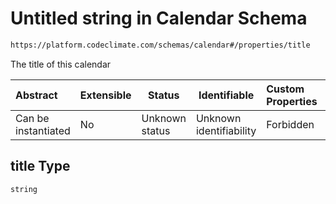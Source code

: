 # Untitled string in Calendar Schema

```txt
https://platform.codeclimate.com/schemas/calendar#/properties/title
```

The title of this calendar


| Abstract            | Extensible | Status         | Identifiable            | Custom Properties | Additional Properties | Access Restrictions | Defined In                                                                          |
| :------------------ | ---------- | -------------- | ----------------------- | :---------------- | --------------------- | ------------------- | ----------------------------------------------------------------------------------- |
| Can be instantiated | No         | Unknown status | Unknown identifiability | Forbidden         | Allowed               | none                | [Calendar.schema.json\*](../../schemas/Calendar.schema.json "open original schema") |

## title Type

`string`
